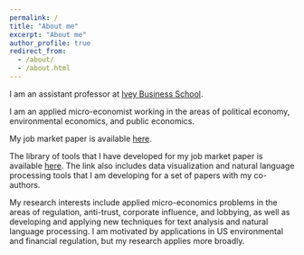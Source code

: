 ```yaml
---
permalink: /
title: "About me"
excerpt: "About me"
author_profile: true
redirect_from:
  - /about/
  - /about.html
---
```



I am an assistant professor at [Ivey Business School](https://www.ivey.uwo.ca/).

I am an applied micro-economist working in the areas of political economy, environmental economics, and public economics.

My job market paper is available [here](https://bradhackinen.ca/files/BradHackinen_JMP.pdf).

The library of tools that I have developed for my job market paper is available [here](https://bradhackinen.ca/tools/). The link also includes data visualization and natural language processing tools that I am developing for a set of papers with my co-authors.

My research interests include applied micro-economics problems in the areas of regulation, anti-trust, corporate influence, and lobbying, as well as developing and applying new techniques for text analysis and natural language processing. I am motivated by applications in US environmental and financial regulation, but my research applies more broadly.
